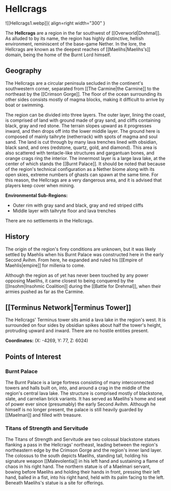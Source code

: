 # Hellcrags

![[Hellcrags1.webp]]{ align=right width="300" }

The **Hellcrags** are a region in the far southwest of [[Overworld|Drehmal]]. As alluded to by its name, the region has highly distinctive, hellish environment, reminiscent of the base-game Nether. In the lore, the Hellcrags are known as the deepest reaches of [[Maelihs|Maelihs's]] domain, being the home of the Burnt Lord himself.

## Geography

The Hellcrags are a circular peninsula secluded in the continent's southwestern corner, separated from [[The Carmine|the Carmine]] to the northeast by the [[Crimson Gorge]]. The floor of the ocean surrounding its other sides consists mostly of magma blocks, making it difficult to arrive by boat or swimming.

The region can be divided into three layers. The outer layer, lining the coast, is comprised of land with ground made of gray sand, and cliffs containing black, gray and red stone. The terrain slopes upward as it progresses inward, and then drops off into the lower middle layer. The ground here is composed of mainly taihryte (netherrack) with spots of magma and soul sand. The land is cut through by many lava trenches lined with obsidian, black sand, and ores (redstone, quartz, gold, and diamond). This area is also scattered with tentacle-like structures and gargantuan bones, and orange crags ring the interior. The innermost layer is a large lava lake, at the center of which stands the [[Burnt Palace]]. It should be noted that because of the region's technical configuration as a Nether biome along with its open skies, extreme numbers of ghasts can spawn at the same time. For this reason, the Hellcrags are a very dangerous area, and it is advised that players keep cover when mining.

**Environmental Sub-Regions:**
- Outer rim with gray sand and black, gray and red striped cliffs
- Middle layer with taihryte floor and lava trenches

There are no settlements in the Hellcrags.

## History

The origin of the region's firey conditions are unknown, but it was likely settled by Maehlis when his Burnt Palace was constructed here in the early Second Avihm. From here, he expanded and ruled his [[Empire of Maehlis|empire]] for millenia to come.

Although the region as of yet has never been touched by any power opposing Maelihs, it came closest to being conquered by the [[Insohm|Insohmic Coalition]] during the [[Battle for Drehmal]], when their armies pushed as far as the Carmine.

## [[Terminus Network|Terminus Tower]]

The Hellcrags' Terminus tower sits amid a lava lake in the region's west. It is surrounded on four sides by obsidian spikes about half the tower's height, protruding upward and inward. There are no hostile entities present.

**Coordinates:** (X: -4269, Y: 77, Z: 6024)

## Points of Interest

### Burnt Palace

The Burnt Palace is a large fortress consisting of many interconnected towers and halls built on, into, and around a crag in the middle of the region's central lava lake. The structure is comprised mostly of blackstone, slate, and carnelian brick variants. It has served as Maelihs's home and seat of power ever since (presumably) the early Second Avihm. Although he himself is no longer present, the palace is still heavily guarded by [[Maelmari]] and filled with treasure.

### Titans of Strength and Servitude

The Titans of Strength and Servitude are two colossal blackstone statues flanking a pass in the Hellcrags' northeast, leading between the region's northeastern edge by the Crimson Gorge and the region's inner land layer. The colossus to the south depicts Maelihs, standing tall, holding his signature weapon [[Malevolentia]] in his left hand and sustaining a flame of chaos in his right hand. The northern statue is of a Maelmari servant, bowing before Maelihs and holding their hands in front, pressing their left hand, balled in a fist, into his right hand, held with its palm facing to the left. Beneath Maelihs's statue is a site for offerings.
